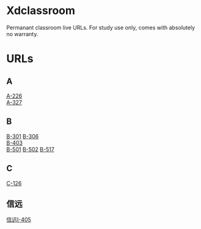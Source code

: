 # Xdclassroom
Permanant classroom live URLs. For study use only, comes with absolutely no warranty.

# URLs
## A
[A-226](http://newesxidian.chaoxing.com/threepart/index-alihls.html?info=%7B%22type%22%3A%221%22%2C%22videoPath%22%3A%7B%22pptVideo%22%3A%22http%3A%2F%2Fhlsvtdu10.xidian.edu.cn%3A80%2Flive%2Fpag%2F202.117.115.50%2F7302%2F008933%2F0%2FMAIN%2FTCP%2Fplaylist.m3u8%22%2C%22studentFull%22%3A%22http%3A%2F%2Fhlsvtdu10.xidian.edu.cn%3A80%2Flive%2Fpag%2F202.117.115.50%2F7302%2F008935%2F0%2FMAIN%2FTCP%2Fplaylist.m3u8%22%2C%22teacherFull%22%3A%22http%3A%2F%2Fhlsvtdu10.xidian.edu.cn%3A80%2Flive%2Fpag%2F202.117.115.50%2F7302%2F008931%2F0%2FMAIN%2FTCP%2Fplaylist.m3u8%22%2C%22teacherTrack%22%3A%22http%3A%2F%2Fhlsvtdu10.xidian.edu.cn%3A80%2Flive%2Fpag%2F202.117.115.50%2F7302%2F008932%2F0%2FMAIN%2FTCP%2Fplaylist.m3u8%22%7D%7D) <br>
[A-327](http://newesxidian.chaoxing.com/threepart/index-alihls.html?info=%7B%22type%22%3A%221%22%2C%22videoPath%22%3A%7B%22studentFull%22%3A%22http%3A%2F%2Fhlsvtdu3.xidian.edu.cn%3A80%2Flive%2Fpag%2F202.117.115.50%2F7302%2F009067%2F0%2FMAIN%2FTCP%2Fplaylist.m3u8%22%2C%22teacherFull%22%3A%22http%3A%2F%2Fhlsvtdu3.xidian.edu.cn%3A80%2Flive%2Fpag%2F202.117.115.50%2F7302%2F009063%2F0%2FMAIN%2FTCP%2Fplaylist.m3u8%22%2C%22teacherTrack%22%3A%22http%3A%2F%2Fhlsvtdu3.xidian.edu.cn%3A80%2Flive%2Fpag%2F202.117.115.50%2F7302%2F009064%2F0%2FMAIN%2FTCP%2Fplaylist.m3u8%22%2C%22pptVideo%22%3A%22http%3A%2F%2Fhlsvtdu3.xidian.edu.cn%3A80%2Flive%2Fpag%2F202.117.115.50%2F7302%2F009065%2F0%2FMAIN%2FTCP%2Fplaylist.m3u8%22%7D%7D) <br>

## B
[B-301](http://newesxidian.chaoxing.com/threepart/index-alihls.html?info=%7B%22type%22%3A%221%22%2C%22videoPath%22%3A%7B%22teacherFull%22%3A%22http%3A%2F%2Fhlsvtdu9.xidian.edu.cn%3A80%2Flive%2Fpag%2F202.117.115.50%2F7302%2F009405%2F0%2FMAIN%2FTCP%2Fplaylist.m3u8%22%2C%22teacherTrack%22%3A%22http%3A%2F%2Fhlsvtdu9.xidian.edu.cn%3A80%2Flive%2Fpag%2F202.117.115.50%2F7302%2F009406%2F0%2FMAIN%2FTCP%2Fplaylist.m3u8%22%2C%22pptVideo%22%3A%22http%3A%2F%2Fhlsvtdu9.xidian.edu.cn%3A80%2Flive%2Fpag%2F202.117.115.50%2F7302%2F009407%2F0%2FMAIN%2FTCP%2Fplaylist.m3u8%22%2C%22studentFull%22%3A%22http%3A%2F%2Fhlsvtdu9.xidian.edu.cn%3A80%2Flive%2Fpag%2F202.117.115.50%2F7302%2F009409%2F0%2FMAIN%2FTCP%2Fplaylist.m3u8%22%7D%7D)
[B-306](http://newesxidian.chaoxing.com/threepart/index-alihls.html?info=%7B%22type%22%3A%221%22%2C%22videoPath%22%3A%7B%22teacherFull%22%3A%22http%3A%2F%2F202.117.115.53%3A8092%2Fpag%2F202.117.115.50%2F7302%2F009490%2F0%2FMAIN%2FTCP%2Flive.m3u8%22%2C%22teacherTrack%22%3A%22http%3A%2F%2F202.117.115.53%3A8092%2Fpag%2F202.117.115.50%2F7302%2F009491%2F0%2FMAIN%2FTCP%2Flive.m3u8%22%2C%22pptVideo%22%3A%22http%3A%2F%2F202.117.115.53%3A8092%2Fpag%2F202.117.115.50%2F7302%2F009492%2F0%2FMAIN%2FTCP%2Flive.m3u8%22%2C%22studentFull%22%3A%22http%3A%2F%2F202.117.115.53%3A8092%2Fpag%2F202.117.115.50%2F7302%2F009494%2F0%2FMAIN%2FTCP%2Flive.m3u8%22%7D%7D) <br>
[B-403](http://newesxidian.chaoxing.com/threepart/index-alihls.html?info=%7B%22type%22%3A%221%22%2C%22videoPath%22%3A%7B%22teacherTrack%22%3A%22http%3A%2F%2Fhlsvtdu3.xidian.edu.cn%3A80%2Flive%2Fpag%2F202.117.115.50%2F7302%2F009536%2F0%2FMAIN%2FTCP%2Fplaylist.m3u8%22%2C%22teacherFull%22%3A%22http%3A%2F%2Fhlsvtdu3.xidian.edu.cn%3A80%2Flive%2Fpag%2F202.117.115.50%2F7302%2F009537%2F0%2FMAIN%2FTCP%2Fplaylist.m3u8%22%2C%22pptVideo%22%3A%22http%3A%2F%2Fhlsvtdu3.xidian.edu.cn%3A80%2Flive%2Fpag%2F202.117.115.50%2F7302%2F009538%2F0%2FMAIN%2FTCP%2Fplaylist.m3u8%22%2C%22studentFull%22%3A%22http%3A%2F%2Fhlsvtdu3.xidian.edu.cn%3A80%2Flive%2Fpag%2F202.117.115.50%2F7302%2F009540%2F0%2FMAIN%2FTCP%2Fplaylist.m3u8%22%7D%7D) <br>
[B-501](http://newesxidian.chaoxing.com/threepart/index-alihls.html?info=%7B%22type%22%3A%221%22%2C%22videoPath%22%3A%7B%22teacherTrack%22%3A%22http%3A%2F%2Fhlsvtdu7.xidian.edu.cn%3A80%2Flive%2Fpag%2F202.117.115.50%2F7302%2F009713%2F0%2FMAIN%2FTCP%2Fplaylist.m3u8%22%2C%22pptVideo%22%3A%22http%3A%2F%2Fhlsvtdu7.xidian.edu.cn%3A80%2Flive%2Fpag%2F202.117.115.50%2F7302%2F009714%2F0%2FMAIN%2FTCP%2Fplaylist.m3u8%22%2C%22studentFull%22%3A%22http%3A%2F%2Fhlsvtdu7.xidian.edu.cn%3A80%2Flive%2Fpag%2F202.117.115.50%2F7302%2F009716%2F0%2FMAIN%2FTCP%2Fplaylist.m3u8%22%2C%22teacherFull%22%3A%22http%3A%2F%2Fhlsvtdu7.xidian.edu.cn%3A80%2Flive%2Fpag%2F202.117.115.50%2F7302%2F009712%2F0%2FMAIN%2FTCP%2Fplaylist.m3u8%22%7D%7D)
[B-502](http://newesxidian.chaoxing.com/threepart/index-alihls.html?info=%7B%22type%22%3A%221%22%2C%22videoPath%22%3A%7B%22studentFull%22%3A%22http%3A%2F%2Fhlsvtdu2.xidian.edu.cn%3A80%2Flive%2Fpag%2F202.117.115.50%2F7302%2F009464%2F0%2FMAIN%2FTCP%2Fplaylist.m3u8%22%2C%22teacherFull%22%3A%22http%3A%2F%2Fhlsvtdu2.xidian.edu.cn%3A80%2Flive%2Fpag%2F202.117.115.50%2F7302%2F009466%2F0%2FMAIN%2FTCP%2Fplaylist.m3u8%22%2C%22teacherTrack%22%3A%22http%3A%2F%2Fhlsvtdu2.xidian.edu.cn%3A80%2Flive%2Fpag%2F202.117.115.50%2F7302%2F009467%2F0%2FMAIN%2FTCP%2Fplaylist.m3u8%22%2C%22pptVideo%22%3A%22http%3A%2F%2Fhlsvtdu2.xidian.edu.cn%3A80%2Flive%2Fpag%2F202.117.115.50%2F7302%2F009468%2F0%2FMAIN%2FTCP%2Fplaylist.m3u8%22%7D%7D)
[B-517](http://newesxidian.chaoxing.com/threepart/index-alihls.html?info=%7B%22type%22%3A%221%22%2C%22videoPath%22%3A%7B%22teacherFull%22%3A%22http%3A%2F%2Fhlsvtdu5.xidian.edu.cn%3A80%2Flive%2Fpag%2F202.117.115.50%2F7302%2F009567%2F0%2FMAIN%2FTCP%2Fplaylist.m3u8%22%2C%22teacherTrack%22%3A%22http%3A%2F%2Fhlsvtdu5.xidian.edu.cn%3A80%2Flive%2Fpag%2F202.117.115.50%2F7302%2F009568%2F0%2FMAIN%2FTCP%2Fplaylist.m3u8%22%2C%22pptVideo%22%3A%22http%3A%2F%2Fhlsvtdu5.xidian.edu.cn%3A80%2Flive%2Fpag%2F202.117.115.50%2F7302%2F009569%2F0%2FMAIN%2FTCP%2Fplaylist.m3u8%22%2C%22studentFull%22%3A%22http%3A%2F%2Fhlsvtdu5.xidian.edu.cn%3A80%2Flive%2Fpag%2F202.117.115.50%2F7302%2F009571%2F0%2FMAIN%2FTCP%2Fplaylist.m3u8%22%7D%7D) <br>

## C
[C-126](http://newesxidian.chaoxing.com/threepart/index-alihls.html?info=%7B%22type%22%3A%221%22%2C%22videoPath%22%3A%7B%22studentFull%22%3A%22http%3A%2F%2Fhlsvtdu8.xidian.edu.cn%3A80%2Flive%2Fpag%2F202.117.115.50%2F7302%2F008202%2F0%2FMAIN%2FTCP%2Fplaylist.m3u8%22%2C%22teacherTrack%22%3A%22http%3A%2F%2Fhlsvtdu8.xidian.edu.cn%3A80%2Flive%2Fpag%2F202.117.115.50%2F7302%2F008199%2F0%2FMAIN%2FTCP%2Fplaylist.m3u8%22%2C%22pptVideo%22%3A%22http%3A%2F%2Fhlsvtdu8.xidian.edu.cn%3A80%2Flive%2Fpag%2F202.117.115.50%2F7302%2F008200%2F0%2FMAIN%2FTCP%2Fplaylist.m3u8%22%2C%22teacherFull%22%3A%22http%3A%2F%2Fhlsvtdu8.xidian.edu.cn%3A80%2Flive%2Fpag%2F202.117.115.50%2F7302%2F008198%2F0%2FMAIN%2FTCP%2Fplaylist.m3u8%22%7D%7D) <br>

## 信远
[信远I-405](http://newesxidian.chaoxing.com/threepart/index-alihls.html?info=%7B%22type%22%3A%221%22%2C%22videoPath%22%3A%7B%22teacherFull%22%3A%22http%3A%2F%2Fhlsvtdu10.xidian.edu.cn%3A80%2Flive%2Fpag%2F202.117.115.50%2F7302%2F008362%2F0%2FMAIN%2FTCP%2Fplaylist.m3u8%22%2C%22pptVideo%22%3A%22http%3A%2F%2Fhlsvtdu10.xidian.edu.cn%3A80%2Flive%2Fpag%2F202.117.115.50%2F7302%2F008363%2F0%2FMAIN%2FTCP%2Fplaylist.m3u8%22%2C%22studentFull%22%3A%22http%3A%2F%2Fhlsvtdu10.xidian.edu.cn%3A80%2Flive%2Fpag%2F202.117.115.50%2F7302%2F008365%2F0%2FMAIN%2FTCP%2Fplaylist.m3u8%22%2C%22teacherTrack%22%3A%22http%3A%2F%2Fhlsvtdu10.xidian.edu.cn%3A80%2Flive%2Fpag%2F202.117.115.50%2F7302%2F008361%2F0%2FMAIN%2FTCP%2Fplaylist.m3u8%22%7D%7D) <br>

